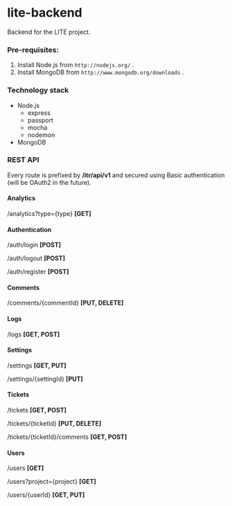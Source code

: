 lite-backend
============

Backend for the LITE project. 

### Pre-requisites:

1. Install Node.js from `http://nodejs.org/` .
2. Install MongoDB from `http://www.mongodb.org/downloads` .

### Technology stack

* Node.js
  * express
  * passport
  * mocha
  * nodemon
* MongoDB

### REST API

Every route is prefixed by **/itr/api/v1** and secured using Basic authentication (will be OAuth2 in the future).

#### Analytics

/analytics?type={type} **[GET]**

#### Authentication

/auth/login **[POST]**

/auth/logout **[POST]**

/auth/register **[POST]**

#### Comments

/comments/{commentId} **[PUT, DELETE]**

#### Logs

/logs **[GET, POST]**

#### Settings

/settings **[GET, PUT]**

/settings/{settingId} **[PUT]**

#### Tickets

/tickets **[GET, POST]**

/tickets/{ticketId} **[PUT, DELETE]**

/tickets/{ticketId}/comments **[GET, POST]**

#### Users

/users **[GET]**

/users?project={project} **[GET]**

/users/{userId} **[GET, PUT]**